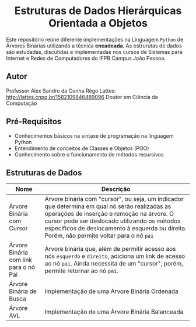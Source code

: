 <h1 align="center">Estruturas de Dados Hierárquicas Orientada a Objetos</h1>

Este repositório reúne diferente implementações na Linguagem `Python` de Árvores Binárias utilizando a técnica <b>encadeada</b>. As estrurutas de dados são estudadas, discutidas e implementadas nos cursos de Sistemas para Internet e Redes de Computadores do IFPB Campus João Pessoa.

## Autor
Professor Alex Sandro da Cunha Rêgo
Lattes: http://lattes.cnpq.br/1582109846489096
Doutor em Ciência da Computação

## Pré-Requisitos
+  Conhecimentos básicos na sintaxe de programação na linguagem Python
+  Entendimento de conceitos de Classes e Objetos (POO)
+  Conhecimento sobre o funcionamento de métodos recursivos

## Estruturas de Dados
| Nome | Descrição |
| ------ | ----------- |
| Árvore Binária com Cursor | Árvore binária com "cursor", ou seja, um indicador que determina em qual nó serão realizadas as operações de inserção e remoção na árvore. O cursor pode ser deslocado utilizando os métodos específicos de deslocamento à esquerda ou direita. Porém, não permite voltar para o nó `pai`  |
| Árvore Binária com link para o nó Pai | Árvore binária que, além de permitir acesso aos nós  `esquerdo` e  `direito`, adiciona um link de acesso ao nó `pai`. Ainda necessita de um "cursor", porém, permite retornar ao nó `pai`. |
| Árvore Binária de Busca | Implementação de uma Árvore Binária Ordenada |
| Árvore AVL  | Implementação de uma Árvore Binária Balanceada |

